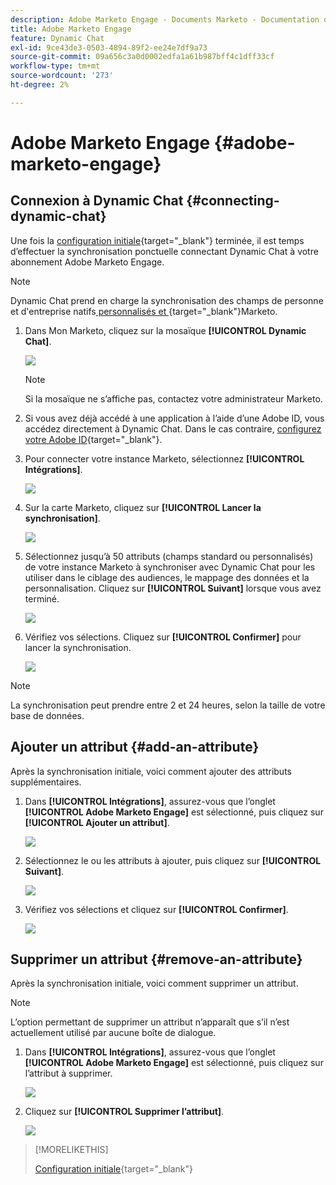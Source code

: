 ```yaml
---
description: Adobe Marketo Engage - Documents Marketo - Documentation du produit
title: Adobe Marketo Engage
feature: Dynamic Chat
exl-id: 9ce43de3-0503-4894-89f2-ee24e7df9a73
source-git-commit: 09a656c3a0d0002edfa1a61b987bff4c1dff33cf
workflow-type: tm+mt
source-wordcount: '273'
ht-degree: 2%

---
```


# Adobe Marketo Engage {#adobe-marketo-engage}

## Connexion à Dynamic Chat {#connecting-dynamic-chat}

Une fois la [configuration initiale](/help/marketo/product-docs/demand-generation/dynamic-chat/setup-and-configuration/initial-setup.md){target="_blank"} terminée, il est temps d’effectuer la synchronisation ponctuelle connectant Dynamic Chat à votre abonnement Adobe Marketo Engage.

>[!NOTE]
>
>Dynamic Chat prend en charge la synchronisation des champs de personne et d&#39;entreprise natifs[ personnalisés et ](https://experienceleague.adobe.com/fr/docs/marketo-developer/marketo/rest/lead-database/field-types){target="_blank"}Marketo.

1. Dans Mon Marketo, cliquez sur la mosaïque **[!UICONTROL Dynamic Chat]**.

   ![](assets/adobe-marketo-engage-1.png)

   >[!NOTE]
   >
   >Si la mosaïque ne s’affiche pas, contactez votre administrateur Marketo.

1. Si vous avez déjà accédé à une application à l’aide d’une Adobe ID, vous accédez directement à Dynamic Chat. Dans le cas contraire, [configurez votre Adobe ID](https://helpx.adobe.com/fr/manage-account/using/create-update-adobe-id.html){target="_blank"}.

1. Pour connecter votre instance Marketo, sélectionnez **[!UICONTROL Intégrations]**.

   ![](assets/adobe-marketo-engage-2.png)

1. Sur la carte Marketo, cliquez sur **[!UICONTROL Lancer la synchronisation]**.

   ![](assets/adobe-marketo-engage-3.png)

1. Sélectionnez jusqu’à 50 attributs (champs standard ou personnalisés) de votre instance Marketo à synchroniser avec Dynamic Chat pour les utiliser dans le ciblage des audiences, le mappage des données et la personnalisation. Cliquez sur **[!UICONTROL Suivant]** lorsque vous avez terminé.

   ![](assets/adobe-marketo-engage-4.png)

1. Vérifiez vos sélections. Cliquez sur **[!UICONTROL Confirmer]** pour lancer la synchronisation.

   ![](assets/adobe-marketo-engage-5.png)

>[!NOTE]
>
>La synchronisation peut prendre entre 2 et 24 heures, selon la taille de votre base de données.

## Ajouter un attribut {#add-an-attribute}

Après la synchronisation initiale, voici comment ajouter des attributs supplémentaires.

1. Dans **[!UICONTROL Intégrations]**, assurez-vous que l’onglet **[!UICONTROL Adobe Marketo Engage]** est sélectionné, puis cliquez sur **[!UICONTROL Ajouter un attribut]**.

   ![](assets/adobe-marketo-engage-6.png)

1. Sélectionnez le ou les attributs à ajouter, puis cliquez sur **[!UICONTROL Suivant]**.

   ![](assets/adobe-marketo-engage-7.png)

1. Vérifiez vos sélections et cliquez sur **[!UICONTROL Confirmer]**.

   ![](assets/adobe-marketo-engage-8.png)

## Supprimer un attribut {#remove-an-attribute}

Après la synchronisation initiale, voici comment supprimer un attribut.

>[!NOTE]
>
>L’option permettant de supprimer un attribut n’apparaît que s’il n’est actuellement utilisé par aucune boîte de dialogue.

1. Dans **[!UICONTROL Intégrations]**, assurez-vous que l’onglet **[!UICONTROL Adobe Marketo Engage]** est sélectionné, puis cliquez sur l’attribut à supprimer.

   ![](assets/adobe-marketo-engage-9.png)

1. Cliquez sur **[!UICONTROL Supprimer l’attribut]**.

   ![](assets/adobe-marketo-engage-10.png)

>[!MORELIKETHIS]
>
>[Configuration initiale](/help/marketo/product-docs/demand-generation/dynamic-chat/setup-and-configuration/initial-setup.md){target="_blank"}
